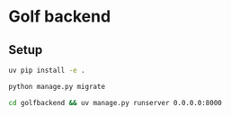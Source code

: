 # Golf backend

## Setup

```bash
uv pip install -e .
```

```bash
python manage.py migrate
```

```bash
cd golfbackend && uv manage.py runserver 0.0.0.0:8000
```




